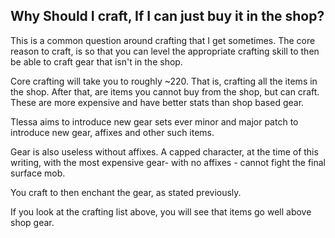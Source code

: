 ## Why Should I craft, If I can just buy it in the shop?

This is a common question around crafting that I get sometimes. The core reason to craft, is so that you can level the 
appropriate crafting skill to then be able to craft gear that isn't in the shop.

Core crafting will take you to roughly ~220. That is, crafting all the items in the shop. After that, are items you cannot buy from
the shop, but can craft. These are more expensive and have better stats than shop based gear.

Tlessa aims to introduce new gear sets ever minor and major patch to introduce new gear, affixes and other such items.

Gear is also useless without affixes. A capped character, at the time of this writing, with the most expensive gear- 
with no affixes - cannot fight the final surface mob.

You craft to then enchant the gear, as stated previously.

If you look at the crafting list above, you will see that items go well above shop gear.
